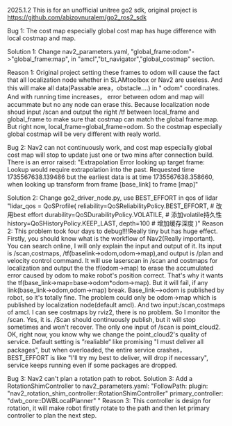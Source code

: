 2025.1.2
This is for an unofficial unitree go2 sdk, original project is https://github.com/abizovnuralem/go2_ros2_sdk


Bug 1:
  The cost map especially global cost map has huge difference with local costmap and map.

  
Solution 1:
  Change nav2_parameters.yaml, "global_frame:odom"->"global_frame:map", in "amcl","bt_navigator","global_costmap" section.

  
Reason 1: 
  Original project setting these frames to odom will cause the fact that all localization node whether in SLAMtoolbox or Nav2 are useless. And this will make all data(Passable area，obstacle....) in " odom" coordinates. And with running time increases， error between odom and map will accummate but no any node can erase this. Because localization node shoud input /scan and output the right /tf between local_frame and global_frame to make sure that costmap can match the global frame:map. But right now, local_frame=global_frame=odom. So the costmap especially global costmap will be very different with realy world.
  
Bug 2:
  Nav2 can not continuously work, and cost map especially global cost map will stop to update just one or two mins after connection build. There is an error raised:
  "Extrapolation Error looking up target frame: Lookup would require extrapolation into the past. Requested time 1735567638.139486 but the earliest data is at time 1735567638.358660, when looking up transform from frame [base_link] to frame [map]"
  
Solution 2:
  Change go2_driver_node.py, use BEST_EFFORT in qos of lidar
"lidar_qos = QoSProfile(
    reliability=QoSReliabilityPolicy.BEST_EFFORT,  # 改用best effort
    durability=QoSDurabilityPolicy.VOLATILE,       # 添加volatile持久性
    history=QoSHistoryPolicy.KEEP_LAST,
    depth=100                                      # 增加缓存深度
)"
Reason 2:
  This problem took four days to debug!!!!Really tiny but has huge effect. Firstly, you should know what is the workflow of Nav2(Really important). You can search online, I will only explain the input and output of it. Its input is /scan,costmaps, /tf(baselink->odom,odom->map),and output is /plan and velocity control command.  It will use laserscan in /scan and costmaps for localization and output the the tf(odom->map) to erase the accumulated error caused by odom to make robot's position correct. That's why it wants the tf(base_link->map=base->odom*odom->map). 
  But it will fail, if any link(base_link->odom,odom->map) break. Base_link-->odom is published by robot, so it's totally fine. The problem could only be odom->map which is published by localization node(default amcl). 
  And two input:/scan,costmaps of amcl. I can see costmaps by rviz2, there is no problem. So I monitor the /scan. Yes, it is.
  /Scan should continuously publish, but it will stop sometimes and won't recover. The only one input of /scan is point_cloud2.
  OK, right now, you know why we change the point_cloud2's quality of service. Default setting is ”realiable“ like promising "I must deliver all packages", but when overloaded, the entire service crashes，BEST_EFFORT is like "I'll try my best to deliver, will drop if necessary", service keeps running even if some packages are dropped.






  
Bug 3: Nav2 can't plan a rotation path to robot.
Solution 3:
  Add a RotationShimController to nav2_parameters.yaml:
  "FollowPath:
      plugin: "nav2_rotation_shim_controller::RotationShimController"
      primary_controller: "dwb_core::DWBLocalPlanner"
  "
Reason 3:
  This controller is design for rotation, it will make robot firstly rotate to the path and then let primary controller to plan the next step.

  
       
  
  



